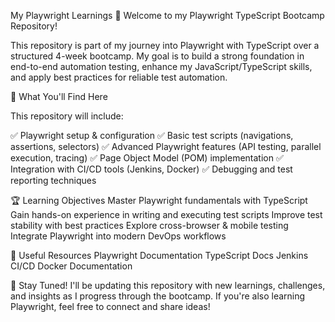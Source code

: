 My Playwright Learnings
🚀 Welcome to my Playwright TypeScript Bootcamp Repository!

This repository is part of my journey into Playwright with TypeScript over a structured 4-week bootcamp. My goal is to build a strong foundation in end-to-end automation testing, enhance my JavaScript/TypeScript skills, and apply best practices for reliable test automation.

📌 What You'll Find Here

This repository will include:

✅ Playwright setup & configuration
✅ Basic test scripts (navigations, assertions, selectors)
✅ Advanced Playwright features (API testing, parallel execution, tracing)
✅ Page Object Model (POM) implementation
✅ Integration with CI/CD tools (Jenkins, Docker)
✅ Debugging and test reporting techniques


🏆 Learning Objectives
Master Playwright fundamentals with TypeScript
Gain hands-on experience in writing and executing test scripts
Improve test stability with best practices
Explore cross-browser & mobile testing
Integrate Playwright into modern DevOps workflows

🔗 Useful Resources
Playwright Documentation
TypeScript Docs
Jenkins CI/CD
Docker Documentation


🚀 Stay Tuned!
I'll be updating this repository with new learnings, challenges, and insights as I progress through the bootcamp. If you're also learning Playwright, feel free to connect and share ideas!


